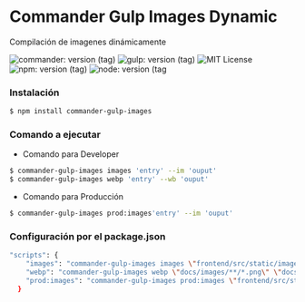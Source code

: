 # Commander Gulp Images Dynamic

<p>Compilación de imagenes dinámicamente</p>
 
![commander: version (tag)](https://img.shields.io/badge/commander-v3.0.2-blue?style=for-the-badge)
![gulp: version (tag)](https://img.shields.io/badge/gulp-v4.0.2-orange?style=for-the-badge)
![MIT License](https://img.shields.io/badge/lincense-MIT-yellow?style=for-the-badge) 
![npm: version (tag)](https://img.shields.io/badge/npm-v7.0.15-red?style=for-the-badge)
![node: version (tag](https://img.shields.io/badge/node-v15.4.0-green?style=for-the-badge) 

### Instalación

```bash
$ npm install commander-gulp-images
```


### Comando a ejecutar

- Comando para Developer
```bash
$ commander-gulp-images images 'entry' --im 'ouput'
$ commander-gulp-images webp 'entry' --wb 'ouput' 
```
- Comando para Producción
```bash
$ commander-gulp-images prod:images'entry' --im 'ouput'
```



### Configuración por el package.json

```bash
"scripts": { 
    "images": "commander-gulp-images images \"frontend/src/static/images/**/*.png\" \"frontend/src/static/images/**/*.jpg\" --im \"docs/images\"",
    "webp": "commander-gulp-images webp \"docs/images/**/*.png\" \"docs/images/**/*.jpg\" --wb \"docs/images\"",
    "prod:images": "commander-gulp-images prod:images \"frontend/src/static/images/**/*.png\" \"frontend/src/static/images/**/*.jpg\" --im \"docs/images\""
  }
```
